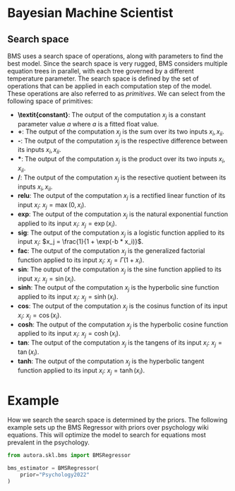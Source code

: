 # Bayesian Machine Scientist

## Search space

BMS uses a search space of operations, along with parameters to find the best model. Since the search space is very rugged, BMS considers multiple equation trees in parallel, with each tree governed by a different temperature parameter. The search space is defined by the set of operations that can be applied in each computation step of the model. These operations are also referred to as *primitives*. We can select from the following space of primitives:

- **\textit{constant}**: The output of the computation $x_j$ is a constant parameter value $a$ where $a$ is a fitted float value.
- **\+**: The output of the computation $x_j$ is the sum over its two inputs $x_i,x_{ii}$.
- **\-**: The output of the computation $x_j$ is the respective difference between its inputs $x_i,x_{ii}$.
- **\***: The output of the computation $x_j$ is the product over its two inputs $x_i,x_{ii}$.
- **\/**: The output of the computation $x_j$ is the resective quotient between its inputs $x_i,x_{ii}$.
- **relu**: The output of the computation $x_j$ is a rectified linear function of its input $x_i$: $x_j = \max(0, x_i)$.
- **exp**: The output of the computation $x_j$ is the natural exponential function applied to its input $x_i$: $x_j = \exp(x_i)$.
- **sig**: The output of the computation $x_j$ is a logistic function applied to its input $x_i$: $x_j = \frac{1}{1 + \exp(-b * x_i)}$.
- **fac**: The output of the computation $x_j$ is the generalized factorial function applied to its input $x_i$: $x_j = \Gamma(1 + x_i)$.
- **sin**: The output of the computation $x_j$ is the sine function applied to its input $x_i$: $x_j = \sin(x_i)$.
- **sinh**: The output of the computation $x_j$ is the hyperbolic sine function applied to its input $x_i$: $x_j = \sinh(x_i)$.
- **cos**: The output of the computation $x_j$ is the cosinus function of its input $x_i$: $x_j = \cos(x_i)$.
- **cosh**: The output of the computation $x_j$ is the hyperbolic cosine function applied to its input $x_i$: $x_j = \cosh(x_i)$.
- **tan**: The output of the computation $x_j$ is the tangens of its input $x_i$: $x_j = \tan(x_i)$.
- **tanh**: The output of the computation $x_j$ is the hyperbolic tangent function applied to its input $x_i$: $x_j = \tanh(x_i)$.


# Example

How we search the search space is determined by the priors. The following example sets up the BMS Regressor with priors over psychology wiki equations. This will optimize the model to search for equations most prevalent in the psychology. 

```python
from autora.skl.bms import BMSRegressor

bms_estimator = BMSRegressor(
    prior="Psychology2022"
)
```
